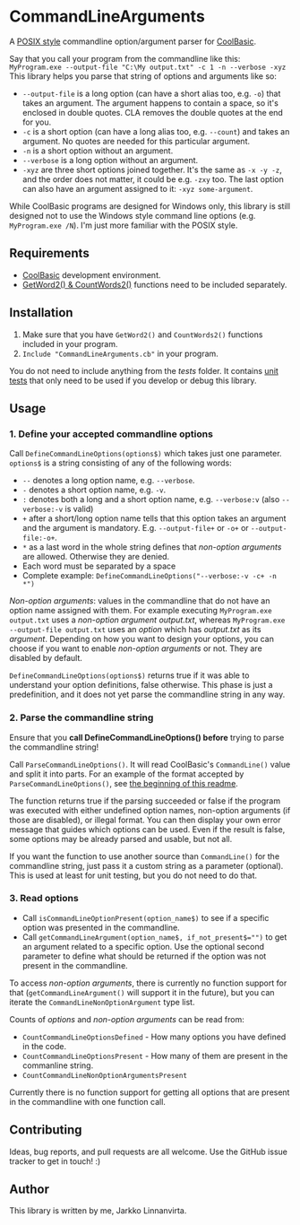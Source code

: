 # CommandLineArguments

A [POSIX style](https://pubs.opengroup.org/onlinepubs/9699919799/basedefs/V1_chap12.html) commandline option/argument parser for [CoolBasic](https://coolbasic.com).

Say that you call your program from the commandline like this: `MyProgram.exe --output-file "C:\My output.txt" -c 1 -n --verbose -xyz`
This library helps you parse that string of options and arguments like so:
 - `--output-file` is a long option (can have a short alias too, e.g. `-o`) that takes an argument. The argument happens to contain a space, so it's enclosed in double quotes. CLA removes the double quotes at the end for you.
 - `-c` is a short option (can have a long alias too, e.g.  `--count`) and takes an argument. No quotes are needed for this particular argument.
 - `-n` is a short option without an argument.
 - `--verbose` is a long option without an argument.
 - `-xyz` are three short options joined together. It's the same as `-x -y -z`, and the order does not matter, it could be e.g. `-zxy` too. The last option can also have an argument assigned to it: `-xyz some-argument`. 

While CoolBasic programs are designed for Windows only, this library is still designed not to use the Windows style command line options (e.g. `MyProgram.exe /N`). I'm just more familiar with the POSIX style.

## Requirements
- [CoolBasic](https://coolbasic.com) development environment.
- [GetWord2() & CountWords2()](http://www.cbrepository.com/codes/code/11/) functions need to be included separately.

## Installation
1. Make sure that you have `GetWord2()` and `CountWords2()` functions included in your program.
2. `Include "CommandLineArguments.cb"` in your program.

You do not need to include anything from the *tests* folder. It contains [unit tests](https://github.com/Taitava/cbUnit) that only need to be used if you develop or debug this library.

## Usage

### 1. Define your accepted commandline options
Call `DefineCommandLineOptions(options$)` which takes just one parameter. `options$` is a string consisting of any of the following words:
- `--` denotes a long option name, e.g. `--verbose`.
- `-` denotes a short option name, e.g. `-v`.
- `:` denotes both a long and a short option name, e.g. `--verbose:v` (also `--verbose:-v` is valid)
- `+` after a short/long option name tells that this option takes an argument and the argument is mandatory. E.g. `--output-file+` or `-o+` or `--output-file:-o+`.
- `*` as a last word in the whole string defines that *non-option arguments* are allowed. Otherwise they are denied.
- Each word must be separated by a space
- Complete example: `DefineCommandLineOptions("--verbose:-v -c+ -n *")`

*Non-option arguments*: values in the commandline that do not have an option name assigned with them. For example executing `MyProgram.exe output.txt` uses a *non-option argument* *output.txt*, whereas `MyProgram.exe --output-file output.txt` uses an *option* which has *output.txt* as its *argument*.  Depending on how you want to design your options, you can choose if you want to enable *non-option arguments* or not. They are disabled by default.

`DefineCommandLineOptions(options$)` returns true if it was able to understand your option definitions, false otherwise. This phase is just a predefinition, and it does not yet parse the commandline string in any way.

### 2. Parse the commandline string
Ensure that you **call DefineCommandLineOptions() before** trying to parse the commandline string!

Call `ParseCommandLineOptions()`. It will read CoolBasic's `CommandLine()` value and split it into parts. For an example of the format accepted by `ParseCommandLineOptions()`, see [the beginning of this readme](#CommandLineArguments).

The function returns true if the parsing succeeded or false if the program was executed with either undefined option names, non-option arguments (if those are disabled), or illegal format. You can then display your own error message that guides which options can be used. Even if the result is false, some options may be already parsed and usable, but not all.

If you want the function to use another source than `CommandLine()` for the commandline string, just pass it a custom string as a parameter (optional). This is used at least for unit testing, but you do not need to do that.

### 3. Read options

- Call `isCommandLineOptionPresent(option_name$)` to see if a specific option was presented in the commandline.
- Call `getCommandLineArgument(option_name$, if_not_present$="")` to get an argument related to a specific option. Use the optional second parameter to define what should be returned if the option was not present in the commandline.

To access *non-option arguments*, there is currently no function support for that (`getCommandLineArgument()` will support it in the future), but you can iterate the `CommandLineNonOptionArgument` type list.

Counts of *options* and *non-option arguments* can be read from:
 - `CountCommandLineOptionsDefined` - How many options you have defined in the code.
 - `CountCommandLineOptionsPresent` - How many of them are present in the commanline string.
 - `CountCommandLineNonOptionArgumentsPresent`

Currently there is no function support for getting all options that are present in the commandline with one function call.

## Contributing

Ideas, bug reports, and pull requests are all welcome. Use the GitHub issue tracker to get in touch! :)

## Author
This library is written by me, Jarkko Linnanvirta.